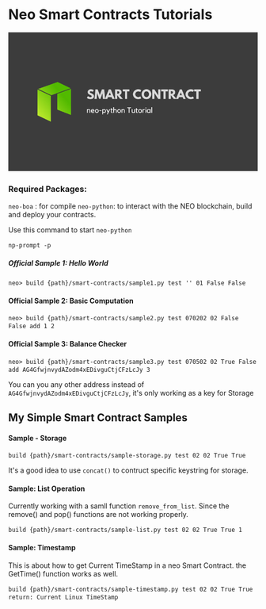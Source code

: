 # Neo Smart Contracts Tutorials
![](my-neo-python-tour.png)

### Required Packages:
`neo-boa` : for compile
`neo-python`: to interact with the NEO blockchain, build and deploy your contracts.


Use this command to start `neo-python`
```
np-prompt -p
```


##### Official Sample 1: Hello World
```
neo> build {path}/smart-contracts/sample1.py test '' 01 False False
```
#### Official Sample 2: Basic Computation
```
neo> build {path}/smart-contracts/sample2.py test 070202 02 False False add 1 2
```

#### Official Sample 3: Balance Checker
```
neo> build {path}/smart-contracts/sample3.py test 070502 02 True False add AG4GfwjnvydAZodm4xEDivguCtjCFzLcJy 3
```
You can you any other address instead of `AG4GfwjnvydAZodm4xEDivguCtjCFzLcJy`, it's only working as a key for Storage

## My Simple Smart Contract Samples

#### Sample -  Storage
```
build {path}/smart-contracts/sample-storage.py test 02 02 True True
```
It's a good idea to use `concat()` to contruct specific keystring for storage.

#### Sample: List Operation
Currently working with a samll function `remove_from_list`. Since the remove() and pop() functions are not working properly.
```
build {path}/smart-contracts/sample-list.py test 02 02 True True 1
```


#### Sample: Timestamp
This is about how to get Current TimeStamp in a neo Smart Contract. the GetTime() function works as well.
```
build {path}/smart-contracts/sample-timestamp.py test 02 02 True True
return: Current Linux TimeStamp
```
